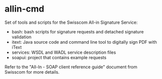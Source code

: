 allin-cmd
============

Set of tools and scripts for the Swisscom All-in Signature Service:

* bash: bash scripts for signature requests and detached signature validation
* itext: Java source code and command line tool to digitally sign PDF with iText
* services: WSDL and WADL service description files
* soapui: project that contains example requests

Refer to the "All-In - SOAP client reference guide" document from Swisscom for more details.
